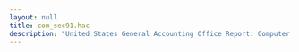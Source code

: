 ```yaml
---
layout: null
title: com_sec91.hac
description: "United States General Accounting Office Report: Computer Security..Hackers Penetrate DoD Systems"
---
```

